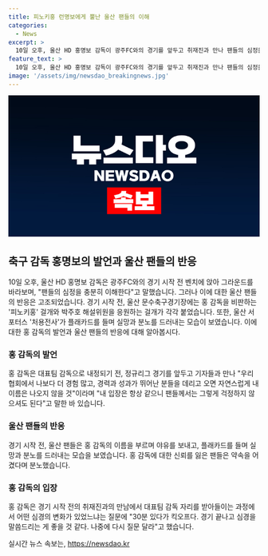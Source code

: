 ```yaml
---
title: 피노키홍 런명보에게 뿔난 울산 팬들의 이해
categories:
  - News
excerpt: >
  10일 오후, 울산 HD 홍명보 감독이 광주FC와의 경기를 앞두고 취재진과 만나 팬들의 심정을 충분히 이해한다고 밝혔다. 그러나 울산 팬들은 그를 비판하며 야유와 플래카드를 들고 반발했다. 홍 감독은 대표팀 감독으로 내정되기 전 내 이름은 나오지 않을 것이라며 팬들을 달래기도 했지만, 이 약속을 어겼다는 지적을 받았다. 
feature_text: >
  10일 오후, 울산 HD 홍명보 감독이 광주FC와의 경기를 앞두고 취재진과 만나 팬들의 심정을 충분히 이해한다고 밝혔다. 그러나 울산 팬들은 그를 비판하며 야유와 플래카드를 들고 반발했다. 홍 감독은 대표팀 감독으로 내정되기 전 내 이름은 나오지 않을 것이라며 팬들을 달래기도 했지만, 이 약속을 어겼다는 지적을 받았다. 
image: '/assets/img/newsdao_breakingnews.jpg'
---
```


<p><img src="/assets/img/newsdao_breakingnews.jpg" alt="implanttips 속보" /></p>

<h2 data-ke-size="size26">축구 감독 홍명보의 발언과 울산 팬들의 반응</h2>

<p data-ke-size="size16">10일 오후, 울산 HD 홍명보 감독은 광주FC와의 경기 시작 전 벤치에 앉아 그라운드를 바라보며, "팬들의 심정을 충분히 이해한다"고 말했습니다. 그러나 이에 대한 울산 팬들의 반응은 고조되었습니다. 경기 시작 전, 울산 문수축구경기장에는 홍 감독을 비판하는 '피노키홍' 걸개와 박주호 해설위원을 응원하는 걸개가 각각 붙었습니다. 또한, 울산 서포터스 '처용전사'가 플래카드를 들며 실망과 분노를 드러내는 모습이 보였습니다. 이에 대한 홍 감독의 발언과 울산 팬들의 반응에 대해 알아봅시다.</p>

<h3>홍 감독의 발언</h3>

<p data-ke-size="size16">홍 감독은 대표팀 감독으로 내정되기 전, 정규리그 경기를 앞두고 기자들과 만나 "우리 협회에서 나보다 더 경험 많고, 경력과 성과가 뛰어난 분들을 데리고 오면 자연스럽게 내 이름은 나오지 않을 것"이라며 "내 입장은 항상 같으니 팬들께서는 그렇게 걱정하지 않으셔도 된다"고 말한 바 있습니다.</p>

<h3>울산 팬들의 반응</h3>

<p data-ke-size="size16">경기 시작 전, 울산 팬들은 홍 감독의 이름을 부르며 야유를 보내고, 플래카드를 들며 실망과 분노를 드러내는 모습을 보였습니다. 홍 감독에 대한 신뢰를 잃은 팬들은 약속을 어겼다며 분노했습니다.</p>

<h3>홍 감독의 입장</h3>

<p data-ke-size="size16">홍 감독은 경기 시작 전의 취재진과의 만남에서 대표팀 감독 자리를 받아들이는 과정에서 어떤 심경의 변화가 있었느냐는 질문에 "30분 있다가 킥오프다. 경기 끝나고 심경을 말씀드리는 게 좋을 것 같다. 나중에 다시 질문 달라"고 했습니다.</p>
실시간 뉴스 속보는, <a href="https://newsdao.kr" rel="dofollow">https://newsdao.kr</a>


